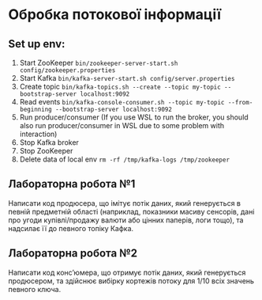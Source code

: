 # Обробка потокової інформації

## Set up env:

1. Start ZooKeeper `bin/zookeeper-server-start.sh config/zookeeper.properties`
2. Start Kafka `bin/kafka-server-start.sh config/server.properties`
3. Create topic `bin/kafka-topics.sh --create --topic my-topic --bootstrap-server localhost:9092`
4. Read events `bin/kafka-console-consumer.sh --topic my-topic --from-beginning --bootstrap-server localhost:9092`
5. Run producer/consumer (If you use WSL to run the broker, you should also run producer/consumer in WSL due to some problem with interaction)
6. Stop Kafka broker
7. Stop ZooKeeper
8. Delete data of local env `rm -rf /tmp/kafka-logs /tmp/zookeeper`

## Лабораторна робота №1

Написати код продюсера, що імітує потік даних, який генерується в певній предметній області
(наприклад, показники масиву сенсорів, дані про угоди купівлі/продажу валюти або цінних паперів, логи тощо),
та надсилає її до певного топіку Кафка.

## Лабораторна робота №2

Написати код конс’юмера, що отримує потік даних, який генерується продюсером,
та здійснює вибірку кортежів потоку для 1/10 всіх значень певного ключа.
